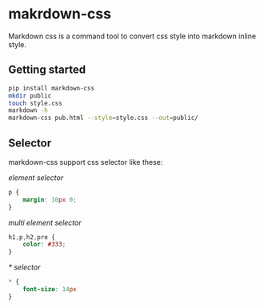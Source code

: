 makrdown-css
=========

Markdown css is a command tool to convert css style into markdown inline style.

## Getting started

```bash
pip install markdown-css
mkdir public
touch style.css
markdown -h
markdown-css pub.html --style=style.css --out=public/
```

## Selector

markdown-css support css selector like these:

*element selector*

```css
p {
    margin: 10px 0;
}
```


*multi element selector*

```css
h1,p,h2,pre {
    color: #333;
}
```

*\* selector*

```css
* {
    font-size: 14px
}
```

